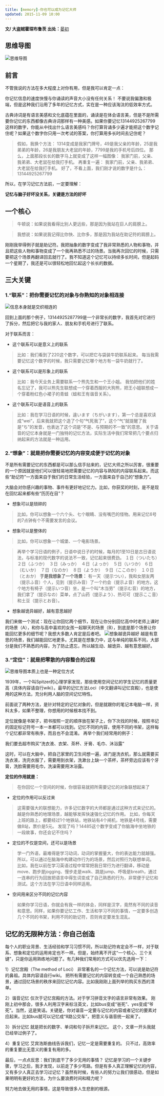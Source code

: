 ```yaml
---
title: [memory]-你也可以成为记忆大师
updated: 2015-11-09 10:00
---
```


**文/ 大盗贼霍琛布鲁茨**
**出处：**[晏初](http://www.douban.com/note/523871123/)

## 思维导图

![思维导图](https://raw.githubusercontent.com/tudoubang/Bed/master/memory/memory-1.png)

## 前言

不管我说的方法在多大程度上对你有用，但是我可以肯定一点：
 
你记忆信息的速度快慢与你诵读的声音大小没有任何关系！
不要说我偏激和极端，但是这种我们沿用了多年的记忆方式，实在是一种应该淘汰的低效率方式。
 
古典诗词是有语言美感和文化底蕴在里面的，诵读是在体会语言美，但是不是所需要你记忆的东西都像古典诗词那样有一种美感。如果你要记忆13144925267799这样的数字，你能从中找出什么语言美感吗？你打算背诵多少遍才能把这个数字记住呢？如果这个数字你只用一次考试的答案，你打算用多长时间去记住呢？
 
>假如，我换个方法：
 1314变成是我家门牌号，49是我父亲的年龄，25是我弟弟的年龄，26是我朋友大老鼠的年龄，7799是我的手机号后四位。
那么，上面那段长长的数字马上就变成了这样一幅图像：
我家门前，父亲、我弟弟、大老鼠在给我打手机。
再重复一遍：
我家门前，父亲、我弟弟、大老鼠在给我打手机。
好了，不看上面，我们刚才说的数字是什么：13144925267799
 
所以，在学习记忆方法前，一定要理解：
 
**记忆与脑子好坏没关系，关键是方法的好坏**

## 一个核心

> 牛顿说：如果说我看得比别人更远些，那是因为我站在巨人的肩膀上。

> 我想说：如果说我记得比你快、比你多，那是因为我站在助记符的肩膀上。

刚刚我举得例子就是助记符。我把抽象的数字变成了我非常熟悉的人物和事物，并且把这些人物和事物变成了一个我再熟悉不过的场景。当我再次回忆的时候，只需要把这个场景再翻译回去就行了。我不知道这个记忆可以持续多长时间，但是起码一个星期了，我还是可以很轻松地回忆起这个长长的数据。


## 三大关键


### 1.“联系”：把你需要记忆的对象与你熟知的对象相连接


![信息本身就是交织相连的](https://raw.githubusercontent.com/tudoubang/Bed/master/memory/memory-2.png)

回到上面的那个例子，13144925287799是一个非常长的数字，我首先对它进行了拆分，然后把它与我的家人、朋友和手机号进行了联系。
 
对于联系而言：

* 这个联系可以是意义上的联系

> 比如：我们看到了220这个数字，可以把它与袋装牛奶联系起来。
每当我需要记忆这个数字的时候，我只需要记忆哪个地方有一袋牛奶就行了。


* 这个联系可以是形象上的联系


> 比如：我今天业务上需要联系一个熊先生和一个王小姐。
我怕把他们的姓名忘记了，我可以熊先生联想成一个穿着西服的大狗熊，把王小姐联想成一个穿着粉红色小裙子的青蛙（蛙和王有谐音关系）。


* 这个联系可以是语音上的联系


> 比如：我在学习日语的时候，違います（ちがいます），第一个总是喜欢读成“wei”，后来我就把这个造了个句“气死我了”，这个“气”就提醒了我是“ち”的发音，也表达了这个词是“不是、与预期的不一致”的意思。
关于语音的记忆本身就是一门独特的记忆方法，实际生活中我们常常把几个要点归纳起来的方法就是一种运用。

### 2.“想象”：就是把你需要记忆的内容变成便于记忆的对象

不是所有需要记忆的东西都是可以那么信手拈来的，记忆大师之所以厉害，很重要的一个原因就是他们可以很轻易地把需要记忆的内容与熟知的内容联系起来。而这些“助记符”一方面来自于我们的日常生活经验，一方面来自于自己的“想象力”。
 
大脑会对你感兴趣的事物、事件有更好地记忆力。比如，你获奖的时刻，是不是现在回忆起来都有些“历历在目”？

* 想象可以是琐碎的


> 比如，你可以想象一个六个头、七个眼睛、没有嘴巴的怪物。用来记忆6号的7点钟有个不需要发言的会议。


* 想象可以是整体的


> 比如，你可以想象一个城堡、一个电影场景。

> 再举个学习日语的例子，日语中说日子的时候，每月的1至10日是古日语说法，与标准的现代数字的说法不一致，记忆起来很费劲。
１日（ついたち）　２日（ふつか）　３日（みっか）　４日（よっか）　５日（いつか）
６日（むいか）　７日（なのか）　８日（ようか）　９日（ここのか）　１０日（とおか）
**于是我想象了一个场景：**
有一天（提示つい），我和女朋友两（提示ふ音）个人，见到（提示み音）了一个约会（提示よ音）的地方。这个地方有椅子（提示いつ音）坐，是一个叫“木当劳”（提示む音）的地方，我们拿了（提示なの）菜单，点了山药（提示よう）、热可可（提示ここ音）和土豆（提示とお音）。


* 想象越诡异越好，越有意思越好

我们来做一个测试：现在让你回忆两个细节，现在让你分别回忆高中时老师上课时的场景（A），和你与高中喜欢的女孩一起聊天的场景（B），到底是那个场景让你能回忆更多的细节呢？我想大多数人肯定是后者吧。
![想象越诡异越好](https://raw.githubusercontent.com/tudoubang/Bed/master/memory/memory-3.png)
越是有意思的场景，我们越能回忆地更多。尤其是在想象力中，这与单纯的联系不同，大部分是我们不熟悉的内容，为了防止遗忘，所以越生动、越诡异、越有意思越好。

### 3.“定位”：就是把零散的内容整合的过程

![思维导图本质上也是一种定位方式](https://raw.githubusercontent.com/tudoubang/Bed/master/memory/memory-4.png)

1939年，一个叫Spitzer的心理学家发现，那些使用空间记忆的学生记忆的质量更高（具体内容请自行wiki）。最早的记忆方法Loci（中文翻译叫记忆宫殿），也是使用的这种方法，充分利用人脑的空间记忆特性。

前面说了两种方法，是针对特定的记忆对象的，但是就跟你的笔记本电脑一样，资料太多，如果不整理，你想用的时候根本找不到。

定位就像是书架子，把书按照一定的顺序放在架子上，你下次找的时候，按照书记的固定标记符号一本一本都可以找到。记忆不同的内容，使用不同的书架，这样每个记忆都非常有秩序，而且也不会混淆。
再举个我们经常用的例子：

我们要去超市购买“洗衣液、衣架、茶杯、牙膏、毛巾、沐浴露”

这时，可以在大脑中，把自己家里的卫生间想一遍，进门是洗衣机，那么就需要买洗衣液，洗完衣服了，需要用到衣架，洗漱台上缺一个茶杯，茶杯旁边应该有个牙膏，洗脸需要用毛巾，洗澡需要用沐浴露。

**定位的作用就是：**


> 在你回忆一个空间的时候，你很容易就把所需要记忆的对象联想起来了


* 定位的作用可以反过来


> 这需要强大的联想能力，许多记忆数字的大师都是通过这种方式来记忆的。越是你熟悉的地理场景，越能够发挥快速强化记忆的作用。
比如，你每天上班的路上，都要经过1个地铁站，地铁站有4个闸机，地铁是4号线，需要做8站，票价是5元。
发现了吗？14485这个数字变成了你脑海中坐地铁的一段故事，你还会记不住吗？


* 定位的不仅是空间，还可以是场景


>学一门外语，最难得是学习动词，动词的掌握量大，你的表达能力就越强。所以，可以通过在脑海中构建动作行为的场景，然后对照行为联想单词。
比如，我在以前在学习英语过程中常常把我日常行为进行翻译，移动是move、跑步是jogging、慢步走是walk、跳是jump、呼吸是breath，通过一连串的行为回放把语言中得生词变成了自己熟悉的行为，非常便于记忆和测试。这个方法在学习日语中同样适用。


* 空间用来区分不同的记忆内容


>如果你学习日语，你就会有我一样的体会，同样是汉字，竟然有不同的读音和意思。同样，如果你要记忆工作、生活和学习不同的事情，一定要多创造几个不同的书架，利用不同的助记符，否则肯定要发生混乱。


## 记忆的无限种方法：你自己创造

每个人的职业背景、生活经验和学习习惯不同，所以助记符肯定会不一样，对于联系、想象和定位的运用肯定也不一样。但是，始终离不开这“一个核心、三个关键”，只是你运用熟练地问题了。有几种我们常用的方式可以优先选用一下：

1）记忆宫殿（The method of Loci）
非常著名的一个记忆方法，可以说是助记符的鼻祖。具体内容请自行wiki。
把所有需要记忆的内容转变成一个自己熟悉的场景，通过回忆场景的秩序来回忆记忆内容。比如我刚刚上面列举的购买东西的清单。

2）谐音记忆
仅次于记忆宫殿的方法。对于学习拼音文字的语言非常有效果。
刚刚上初中那会，很多人利用汉字来标注英文，比如bus变成“爸死”、yes变成“爷死”。当然，这是笑话。关键是，你对谐音一定要与记忆的内容或者记忆的要素对应起来。比如bus就可以记忆成“8路公交车”，把意义与谐音统一起来了。

3）拆分记忆
就是把长的数字、单词和句子拆开来记忆。
这个，文章一开头我就已经举过例子了。

4）重复记忆
艾宾浩斯曲线告诉我们，记忆一定是需要重复的。
只不过，高效率的重复要比无意义的重复有用的多。

最后，一点点反思：我们到底干了多少无用的事情？
记忆是学习的一个关键步骤，学习之后，我才发现，以前走了多少弯路。但是有多人真正理解记忆的内容，又有多少人真正去学习过记忆？虽然有时候，有些人的努力让我们很感动，但是如果明明有更好的方法，为什么要浪费时间和精力呢？

努力地去做无用的事情，这是导致很多人生悲剧的根源。
